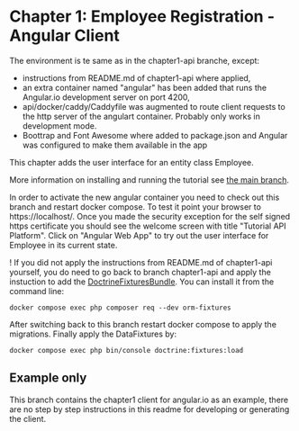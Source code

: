 Chapter 1: Employee Registration - Angular Client
=================================================

The environment is te same as in the chapter1-api branche, except:
- instructions from README.md of chapter1-api where applied,
- an extra container named "angular" has been added that runs the Angular.io 
  development server on port 4200,
- api/docker/caddy/Caddyfile was augmented to route client requests to the http server
  of the angulart container. Probably only works in development mode.
- Boottrap and Font Awesome where added to package.json and Angular was configured 
  to make them available in the app   

This chapter adds the user interface for an entity class Employee.

More information on installing and running the tutorial see [the main branch]( https://github.com/metaclass-nl/tutorial-api-platform).

In order to activate the new angular container you need to check out this branch and restart docker compose.
To test it point your browser to https://localhost/. Once you made the 
security exception for the self signed https certificate you should see the
welcome screen with title "Tutorial API Platform". Click on "Angular Web App"
to try out the user interface for Employee in its current state.

! If you did not apply the instructions from README.md of chapter1-api
yourself, you do need to go back to branch chapter1-api and apply
the instuction to add  the [DoctrineFixturesBundle](https://symfony.com/doc/current/bundles/DoctrineFixturesBundle/index.html).
You can install it from the command line:
```shell
docker compose exec php composer req --dev orm-fixtures
```
After switching back to this branch restart docker compose to apply the migrations.
Finally apply the DataFixtures by:
```shell
docker compose exec php bin/console doctrine:fixtures:load
```

Example only
------------

This branch contains the chapter1 client for angular.io as an example, there are no step by step instructions in this readme
for developing or generating the client.

